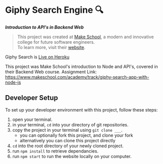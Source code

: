 # Giphy Search Engine 🔍
***Introduction to API's in Backend Web***
> This project was created at [Make School](https://github.com/MakeSchool), a modern and innovative college for future software engineers.  
> To learn more, visit their [website](http://make.sc).

Giphy Search is [Live on Heroku](https://giphy-engine.herokuapp.com/)

This project was Make School's introduction to Node and API's, covered in their Backend Web course. Assignment Link: https://www.makeschool.com/academy/track/giphy-search-app-with-node-js


## Developer Setup
To set up your developer environment with this project, follow these steps:
1. open your terminal.
1. in your terminal, `cd` into your directory of git repositories.
1. copy the project in your terminal using `git clone ___`.
	- you can optionally fork this project, and clone your fork
	- alternatively you can clone this project directly
1. `cd` into the root directory of your newly cloned project.
1. run `npm install` to retrieve dependancies.
1. run `npm start` to run the website locally on your computer.

